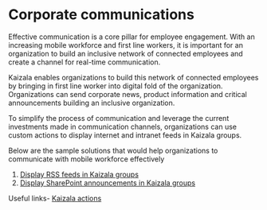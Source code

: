 # Corporate communications

Effective communication is a core pillar for employee engagement. With an increasing mobile workforce and first line workers, it is important for an organization to build an inclusive network of connected employees and create a channel for real-time communication.

Kaizala enables organizations to build this network of connected employees by bringing in first line worker into digital fold of the organization. Organizations can send corporate news, product information and critical announcements building an inclusive organization.

To simplify the process of communication and leverage the current investments made in communication channels, organizations can use custom actions to display internet and intranet feeds in Kaizala groups.

Below are the sample solutions that would help organizations to communicate with mobile workforce effectively
 1. [Display RSS feeds in Kaizala groups](/Articles/Business%20Solutions/Corporate%20communications/Sample%20Solutions/GetRSSFeedsonKaizala/Display%20RSS%20Feeds%20in%20Kaizala%20groups.md)
 2. [Display SharePoint announcements in Kaizala groups](/Articles/Business%20Solutions/Corporate%20communications/GetRSSFeedsonKaizala/Display%20RSS%20Feeds%20in%20Kaizala%20groups.md)

Useful links- [Kaizala actions](https://docs.microsoft.com/en-us/kaizala/actions/readme)

